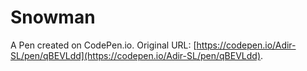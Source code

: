 # Snowman

A Pen created on CodePen.io. Original URL: [https://codepen.io/Adir-SL/pen/qBEVLdd](https://codepen.io/Adir-SL/pen/qBEVLdd).


